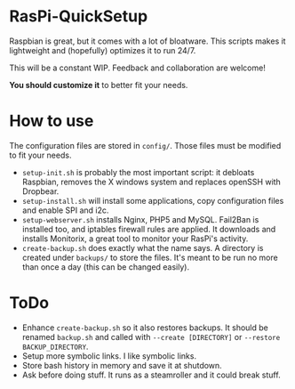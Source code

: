 RasPi-QuickSetup
================

Raspbian is great, but it comes with a lot of bloatware. This scripts makes it lightweight and (hopefully) optimizes it to run 24/7.

This will be a constant WIP. Feedback and collaboration are welcome!

**You should customize it** to better fit your needs.


How to use
==========
The configuration files are stored in `config/`. Those files must be modified to fit your needs.
  * `setup-init.sh` is probably the most important script: it debloats Raspbian, removes the X windows system and replaces openSSH with Dropbear.
  * `setup-install.sh` will install some applications, copy configuration files and enable SPI and i2c.
  * `setup-webserver.sh` installs Nginx, PHP5 and MySQL. Fail2Ban is installed too, and iptables firewall rules are applied. It downloads and installs Monitorix, a great tool to monitor your RasPi's activity.
  * `create-backup.sh` does exactly what the name says. A directory is created under `backups/` to store the files. It's meant to be run no more than once a day (this can be changed easily).

ToDo
====
  * Enhance `create-backup.sh` so it also restores backups. It should be renamed `backup.sh` and called with `--create [DIRECTORY]` or `--restore BACKUP_DIRECTORY`.
  * Setup more symbolic links. I like symbolic links.
  * Store bash history in memory and save it at shutdown.
  * Ask before doing stuff. It runs as a steamroller and it could break stuff.
